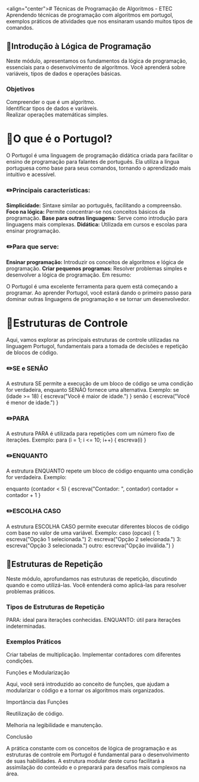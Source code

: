 <align="center"># Técnicas de Programação de Algoritmos - ETEC
Aprendendo técnicas de programação com algoritmos em portugol, exemplos práticos de atividades que nos ensinaram usando muitos tipos de comandos.

## 📌Introdução à Lógica de Programação
Neste módulo, apresentamos os fundamentos da lógica de programação, essenciais para o desenvolvimento de algoritmos. Você aprenderá sobre variáveis, tipos de dados e operações básicas.

<h3>Objetivos</h3>
Compreender o que é um algoritmo.<br>
Identificar tipos de dados e variáveis.<br>
Realizar operações matemáticas simples.

# 📌O que é o Portugol?
O Portugol é uma linguagem de programação didática criada para facilitar o ensino de programação para falantes de português. Ela utiliza a língua portuguesa como base para seus comandos, tornando o aprendizado mais intuitivo e acessível.

### ✏️Principais características:

<strong>Simplicidade:</strong> Sintaxe similar ao português, facilitando a compreensão.
<strong>Foco na lógica:</strong> Permite concentrar-se nos conceitos básicos da programação.
<strong>Base para outras linguagens:</strong> Serve como introdução para linguagens mais complexas.
<strong>Didática:</strong> Utilizada em cursos e escolas para ensinar programação.

### ✏️Para que serve:
<strong>Ensinar programação:</strong> Introduzir os conceitos de algoritmos e lógica de programação.
<strong>Criar pequenos programas:</strong> Resolver problemas simples e desenvolver a lógica de programação.
Em resumo:

O Portugol é uma excelente ferramenta para quem está começando a programar. Ao aprender Portugol, você estará dando o primeiro passo para dominar outras linguagens de programação e se tornar um desenvolvedor.

# 📌Estruturas de Controle

Aqui, vamos explorar as principais estruturas de controle utilizadas na linguagem Portugol, fundamentais para a tomada de decisões e repetição de blocos de código.

### ✏️SE e SENÃO
A estrutura SE permite a execução de um bloco de código se uma condição for verdadeira, enquanto SENÃO fornece uma alternativa.
Exemplo:
se (idade >= 18) {
    escreva("Você é maior de idade.")
} senão {
    escreva("Você é menor de idade.")
}

### ✏️PARA
A estrutura PARA é utilizada para repetições com um número fixo de iterações.
Exemplo:
para (i = 1; i <= 10; i++) {
    escreva(i)
}

### ✏️ENQUANTO
A estrutura ENQUANTO repete um bloco de código enquanto uma condição for verdadeira.
Exemplo:

enquanto (contador < 5) {
    escreva("Contador: ", contador)
    contador = contador + 1
}

### ✏️ESCOLHA CASO
A estrutura ESCOLHA CASO permite executar diferentes blocos de código com base no valor de uma variável.
Exemplo:
caso (opcao) {
    1: escreva("Opção 1 selecionada.")
    2: escreva("Opção 2 selecionada.")
    3: escreva("Opção 3 selecionada.")
    outro: escreva("Opção inválida.")
}

## 📌Estruturas de Repetição
Neste módulo, aprofundamos nas estruturas de repetição, discutindo quando e como utilizá-las. Você entenderá como aplicá-las para resolver problemas práticos.

<h3>Tipos de Estruturas de Repetição</h3>
PARA: ideal para iterações conhecidas.
ENQUANTO: útil para iterações indeterminadas.

### Exemplos Práticos
Criar tabelas de multiplicação.
Implementar contadores com diferentes condições.

Funções e Modularização

Aqui, você será introduzido ao conceito de funções, que ajudam a modularizar o código e a tornar os algoritmos mais organizados.

Importância das Funções

Reutilização de código.

Melhoria na legibilidade e manutenção.

Conclusão

A prática constante com os conceitos de lógica de programação e as estruturas de controle em Portugol é fundamental para o desenvolvimento de suas habilidades. A estrutura modular deste curso facilitará a assimilação do conteúdo e o preparará para desafios mais complexos na área.


